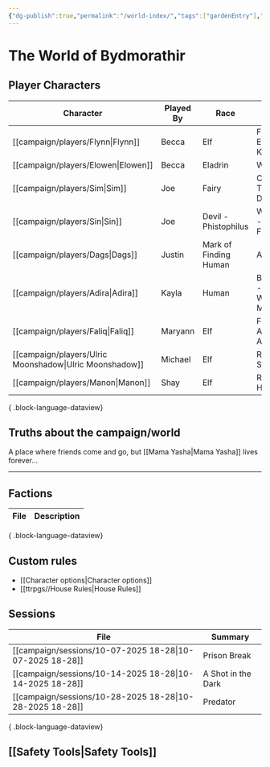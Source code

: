 ```yaml
---
{"dg-publish":true,"permalink":"/world-index/","tags":["gardenEntry"],"created":"2025-10-28T08:13:58.026-07:00","updated":"2025-10-29T15:49:43.102-07:00"}
---
```


# The World of Bydmorathir

## Player Characters
| Character                                                  | Played By | Race                  | Class                          | Alignment    |
| ---------------------------------------------------------- | --------- | --------------------- | ------------------------------ | ------------ |
| [[campaign/players/Flynn\|Flynn]]                       | Becca     | Elf                   | Fighter - Echo Knight          | \-           |
| [[campaign/players/Elowen\|Elowen]]                     | Becca     | Eladrin               | Wizard                         | \-           |
| [[campaign/players/Sim\|Sim]]                           | Joe       | Fairy                 | Cleric - Trickery Domain       | Neutral Good |
| [[campaign/players/Sin\|Sin]]                           | Joe       | Devil - Phistophilus  | Warlock - The Fiend            | Lawful Evil  |
| [[campaign/players/Dags\|Dags]]                         | Justin    | Mark of Finding Human | Artificer                      | \-           |
| [[campaign/players/Adira\|Adira]]                       | Kayla     | Human                 | Barbarian - Path of Wild Magic | \-           |
| [[campaign/players/Faliq\|Faliq]]                       | Maryann   | Elf                   | Fighter - Arcane Archer        | \-           |
| [[campaign/players/Ulric Moonshadow\|Ulric Moonshadow]] | Michael   | Elf                   | Rogue - Soulknife              | \-           |
| [[campaign/players/Manon\|Manon]]                       | Shay      | Elf                   | Ranger - Hunter                | \-           |

{ .block-language-dataview}


## Truths about the campaign/world

A place where friends come and go, but [[Mama Yasha\|Mama Yasha]] lives forever...

---
## Factions

| File | Description |
| ---- | ----------- |

{ .block-language-dataview}

## Custom rules

- [[Character options\|Character options]]
- [[ttrpgs//House Rules\|House Rules]]

## Sessions

| File                                                        | Summary            |
| ----------------------------------------------------------- | ------------------ |
| [[campaign/sessions/10-07-2025 18-28\|10-07-2025 18-28]] | Prison Break       |
| [[campaign/sessions/10-14-2025 18-28\|10-14-2025 18-28]] | A Shot in the Dark |
| [[campaign/sessions/10-28-2025 18-28\|10-28-2025 18-28]] | Predator           |

{ .block-language-dataview}



## [[Safety Tools\|Safety Tools]]